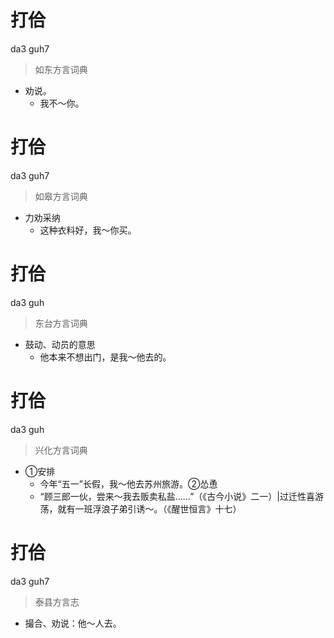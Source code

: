 # 打佮
da3 guh7
> 如东方言词典
- 劝说。
  - 我不～你。

# 打佮
da3 guh7
> 如皋方言词典
- 力劝采纳
  - 这种衣料好，我～你买。

# 打佮
da3 guh
> 东台方言词典
- 鼓动、动员的意思
  - 他本来不想出门，是我～他去的。

# 打佮
da3 guh
> 兴化方言词典
- ①安排
  - 今年“五一”长假，我～他去苏州旅游。②怂恿
  - “顾三郎一伙，尝来～我去贩卖私盐……”（《古今小说》二一）|过迁性喜游荡，就有一班浮浪子弟引诱～。（《醒世恒言》十七）

# 打佮
da3 guh7
> 泰县方言志
- 撮合、劝说：他～人去。
